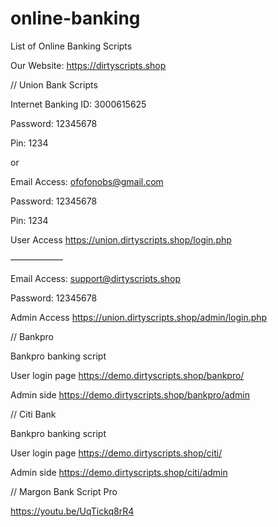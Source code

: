 # online-banking
List of Online Banking Scripts




Our Website: https://dirtyscripts.shop



// Union Bank Scripts

Internet Banking ID:
3000615625

Password:
12345678

Pin: 1234

or

Email Access:
ofofonobs@gmail.com

Password:
12345678

Pin: 1234

User Access
https://union.dirtyscripts.shop/login.php



——————


Email Access:
support@dirtyscripts.shop

Password:
12345678

Admin Access
https://union.dirtyscripts.shop/admin/login.php




// Bankpro

Bankpro banking script 


User login page 
https://demo.dirtyscripts.shop/bankpro/



Admin side
https://demo.dirtyscripts.shop/bankpro/admin



// Citi Bank

Bankpro banking script 


User login page 
https://demo.dirtyscripts.shop/citi/



Admin side
https://demo.dirtyscripts.shop/citi/admin






// Margon Bank Script Pro

https://youtu.be/UqTickq8rR4




